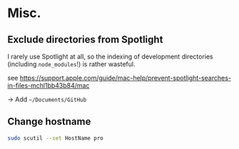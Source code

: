 # Misc.

## Exclude directories from Spotlight

I rarely use Spotlight at all, so the indexing of development directories (including `node_modules`!) is rather wasteful.

see https://support.apple.com/guide/mac-help/prevent-spotlight-searches-in-files-mchl1bb43b84/mac

-> Add `~/Documents/GitHub`

## Change hostname

```sh
sudo scutil --set HostName pro
```
